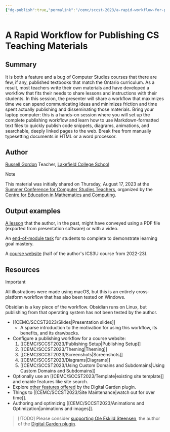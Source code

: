 ```yaml
---
{"dg-publish":true,"permalink":"/cemc/sccst-2023/a-rapid-workflow-for-publishing-cs-teaching-materials/","dgHomeLink":false}
---
```



# A Rapid Workflow for Publishing CS Teaching Materials

## Summary

It is both a feature and a bug of Computer Studies courses that there are few, if any, published textbooks that match the Ontario curriculum. As a result, most teachers write their own materials and have developed a workflow that fits their needs to share lessons and instructions with their students. In this session, the presenter will share a workflow that maximizes time we can spend communicating ideas and minimizes friction and time spent actually publishing and disseminating those materials. Bring your laptop computer: this is a hands-on session where you will set up the complete publishing workflow and learn how to use Markdown-formatted text files to quickly publish code snippets, diagrams, animations, and searchable, deeply linked pages to the web. Break free from manually typesetting documents in HTML or a word processor.

## Author

[Russell Gordon](https://www.russellgordon.ca/about/)
Teacher, [Lakefield College School](https://www.lcs.on.ca)

> [!NOTE]
> This material was initially shared on Thursday, August 17, 2023 at the [Summer Conference for Computer Studies Teachers](https://cemc2.math.uwaterloo.ca/events/sinstitute/), organized by the  [Centre for Education in Mathematics and Computing](https://www.cemc.uwaterloo.ca).

## Output examples

[A lesson](https://ics3u-2023.mrgordon.tech/concepts/lists/) that the author, in the past, might have conveyed using a PDF file (exported from presentation software) or with a video.

An [end-of-module task](https://ics3u-2023.mrgordon.tech/tasks/reproduce-an-interface/) for students to complete to demonstrate learning goal mastery.

A [course website](https://ics3u-2023.mrgordon.tech/section-1/home/) (half of the author's ICS3U course from 2022-23).

## Resources

> [!IMPORTANT]
> All illustrations were made using macOS, but this is an entirely cross-platform workflow that has also been tested on Windows. 
> 
> Obsidian is a key piece of the workflow. Obsidian runs on Linux, but publishing from that operating system has not been tested by the author.

- [[CEMC/SCCST2023/Slides\|Presentation slides]]
	- A sparse introduction to the motivation for using this workflow, its benefits, and its drawbacks.
- Configure a publishing workflow for a course website:
	1. [[CEMC/SCCST2023/Publishing Setup\|Publishing Setup]]
	2. [[CEMC/SCCST2023/Theming\|Theming]]
	3. [[CEMC/SCCST2023/Screenshots\|Screenshots]]
	4. [[CEMC/SCCST2023/Diagrams\|Diagrams]]
	5. [[CEMC/SCCST2023/Using Custom Domains and Subdomains\|Using Custom Domains and Subdomains]]
- Optionally use an [[CEMC/SCCST2023/Template\|existing site template]] and enable features like site search.
- Explore [other features offered](https://dg-docs.ole.dev/features/) by the Digital Garden plugin.
- Things to [[CEMC/SCCST2023/Site Maintenance\|watch out for over time]].
- Authoring and optimizing [[CEMC/SCCST2023/Animations and Optimization\|animations and images]].

> [!TODO]
> Please consider [supporting Ole Eskild Steensen](https://ko-fi.com/oleeskild), the author of the [Digital Garden plugin](https://dg-docs.ole.dev).